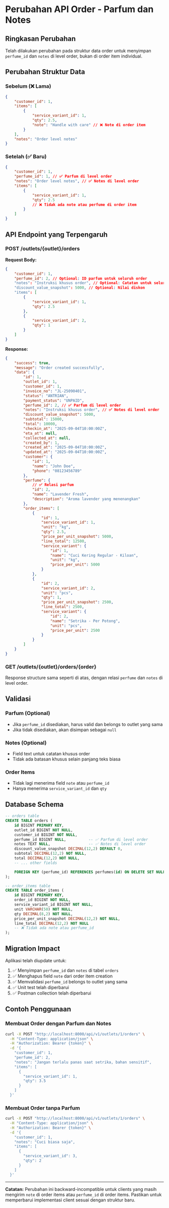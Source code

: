 # Perubahan API Order - Parfum dan Notes

## Ringkasan Perubahan

Telah dilakukan perubahan pada struktur data order untuk menyimpan `perfume_id` dan `notes` di level order, bukan di order item individual.

## Perubahan Struktur Data

### Sebelum (❌ Lama)

```json
{
    "customer_id": 1,
    "items": [
        {
            "service_variant_id": 1,
            "qty": 2.5,
            "note": "Handle with care" // ❌ Note di order item
        }
    ],
    "notes": "Order level notes"
}
```

### Setelah (✅ Baru)

```json
{
    "customer_id": 1,
    "perfume_id": 1, // ✅ Parfum di level order
    "notes": "Order level notes", // ✅ Notes di level order
    "items": [
        {
            "service_variant_id": 1,
            "qty": 2.5
            // ❌ Tidak ada note atau perfume di order item
        }
    ]
}
```

## API Endpoint yang Terpengaruh

### POST /outlets/{outlet}/orders

**Request Body:**

```json
{
    "customer_id": 1,
    "perfume_id": 2, // Optional: ID parfum untuk seluruh order
    "notes": "Instruksi khusus order", // Optional: Catatan untuk seluruh order
    "discount_value_snapshot": 5000, // Optional: Nilai diskon
    "items": [
        {
            "service_variant_id": 1,
            "qty": 2.5
        },
        {
            "service_variant_id": 2,
            "qty": 1
        }
    ]
}
```

**Response:**

```json
{
    "success": true,
    "message": "Order created successfully",
    "data": {
        "id": 1,
        "outlet_id": 1,
        "customer_id": 1,
        "invoice_no": "JL-25090401",
        "status": "ANTRIAN",
        "payment_status": "UNPAID",
        "perfume_id": 2, // ✅ Parfum di level order
        "notes": "Instruksi khusus order", // ✅ Notes di level order
        "discount_value_snapshot": 5000,
        "subtotal": 15000,
        "total": 10000,
        "checkin_at": "2025-09-04T10:00:00Z",
        "eta_at": null,
        "collected_at": null,
        "created_by": 1,
        "created_at": "2025-09-04T10:00:00Z",
        "updated_at": "2025-09-04T10:00:00Z",
        "customer": {
            "id": 1,
            "name": "John Doe",
            "phone": "08123456789"
        },
        "perfume": {
            // ✅ Relasi parfum
            "id": 2,
            "name": "Lavender Fresh",
            "description": "Aroma lavender yang menenangkan"
        },
        "order_items": [
            {
                "id": 1,
                "service_variant_id": 1,
                "unit": "kg",
                "qty": 2.5,
                "price_per_unit_snapshot": 5000,
                "line_total": 12500,
                "service_variant": {
                    "id": 1,
                    "name": "Cuci Kering Regular - Kiloan",
                    "unit": "kg",
                    "price_per_unit": 5000
                }
            },
            {
                "id": 2,
                "service_variant_id": 2,
                "unit": "pcs",
                "qty": 1,
                "price_per_unit_snapshot": 2500,
                "line_total": 2500,
                "service_variant": {
                    "id": 2,
                    "name": "Setrika - Per Potong",
                    "unit": "pcs",
                    "price_per_unit": 2500
                }
            }
        ]
    }
}
```

### GET /outlets/{outlet}/orders/{order}

Response structure sama seperti di atas, dengan relasi `perfume` dan `notes` di level order.

## Validasi

### Parfum (Optional)

-   Jika `perfume_id` disediakan, harus valid dan belongs to outlet yang sama
-   Jika tidak disediakan, akan disimpan sebagai `null`

### Notes (Optional)

-   Field text untuk catatan khusus order
-   Tidak ada batasan khusus selain panjang teks biasa

### Order Items

-   Tidak lagi menerima field `note` atau `perfume_id`
-   Hanya menerima `service_variant_id` dan `qty`

## Database Schema

```sql
-- orders table
CREATE TABLE orders (
    id BIGINT PRIMARY KEY,
    outlet_id BIGINT NOT NULL,
    customer_id BIGINT NOT NULL,
    perfume_id BIGINT NULL,          -- ✅ Parfum di level order
    notes TEXT NULL,                 -- ✅ Notes di level order
    discount_value_snapshot DECIMAL(12,2) DEFAULT 0,
    subtotal DECIMAL(12,2) NOT NULL,
    total DECIMAL(12,2) NOT NULL,
    -- ... other fields

    FOREIGN KEY (perfume_id) REFERENCES perfumes(id) ON DELETE SET NULL
);

-- order_items table
CREATE TABLE order_items (
    id BIGINT PRIMARY KEY,
    order_id BIGINT NOT NULL,
    service_variant_id BIGINT NOT NULL,
    unit VARCHAR(50) NOT NULL,
    qty DECIMAL(8,2) NOT NULL,
    price_per_unit_snapshot DECIMAL(12,2) NOT NULL,
    line_total DECIMAL(12,2) NOT NULL
    -- ❌ Tidak ada note atau perfume_id
);
```

## Migration Impact

Aplikasi telah diupdate untuk:

1. ✅ Menyimpan `perfume_id` dan `notes` di tabel `orders`
2. ✅ Menghapus field `note` dari order item creation
3. ✅ Memvalidasi `perfume_id` belongs to outlet yang sama
4. ✅ Unit test telah diperbarui
5. ✅ Postman collection telah diperbarui

## Contoh Penggunaan

### Membuat Order dengan Parfum dan Notes

```bash
curl -X POST "http://localhost:8000/api/v1/outlets/1/orders" \
  -H "Content-Type: application/json" \
  -H "Authorization: Bearer {token}" \
  -d '{
    "customer_id": 1,
    "perfume_id": 2,
    "notes": "Jangan terlalu panas saat setrika, bahan sensitif",
    "items": [
      {
        "service_variant_id": 1,
        "qty": 3.5
      }
    ]
  }'
```

### Membuat Order tanpa Parfum

```bash
curl -X POST "http://localhost:8000/api/v1/outlets/1/orders" \
  -H "Content-Type: application/json" \
  -H "Authorization: Bearer {token}" \
  -d '{
    "customer_id": 1,
    "notes": "Cuci biasa saja",
    "items": [
      {
        "service_variant_id": 3,
        "qty": 2
      }
    ]
  }'
```

---

**Catatan:** Perubahan ini backward-incompatible untuk clients yang masih mengirim `note` di order items atau `perfume_id` di order items. Pastikan untuk memperbarui implementasi client sesuai dengan struktur baru.
